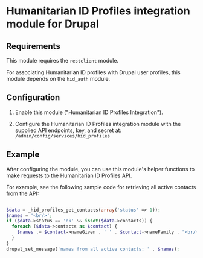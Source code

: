 # Humanitarian ID Profiles integration module for Drupal

## Requirements

This module requires the `restclient` module.

For associating Humanitarian ID profiles with Drupal user profiles, this module
depends on the `hid_auth` module.

## Configuration

1. Enable this module ("Humanitarian ID Profiles Integration").

2. Configure the Humanitarian ID Profiles integration module with the supplied
API endpoints, key, and secret at:
`/admin/config/services/hid_profiles`

## Example

After configuring the module, you can use this module's helper functions to
make requests to the Humanitarian ID Profiles API.

For example, see the following sample code for retrieving all active contacts
from the API:

```php

$data = _hid_profiles_get_contacts(array('status' => 1));
$names = '<br/>';
if ($data->status == 'ok' && isset($data->contacts)) {
  foreach ($data->contacts as $contact) {
    $names .= $contact->nameGiven . ' ' . $contact->nameFamily . "<br/>\n";
  }
}
drupal_set_message('names from all active contacts: ' . $names);

```
